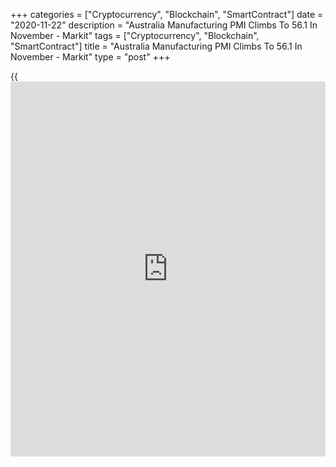 +++
categories = ["Cryptocurrency", "Blockchain", "SmartContract"]
date = "2020-11-22"
description = "Australia Manufacturing PMI Climbs To 56.1 In November - Markit"
tags = ["Cryptocurrency", "Blockchain", "SmartContract"]
title = "Australia Manufacturing PMI Climbs To 56.1 In November - Markit"
type = "post"
+++

{{<iframe id="large-banner" src="https://www.bounty.group/#slide=27.0" width="100%" height="600" scrolling="no" style="border: 0px solid rgb(216, 221, 230); border-radius: 3px;">}}

The manufacturing sector in Australia continued to expand in November,
and at a faster rate, the latest survey from Markit Economics showed on
Monday with a Manufacturing PMI score of 56.1.

That's up from 54.2 in October and it moves further above the boom-or-
bust line of 50 that separates expansion from contraction,

Production and sales both increased at faster rates. New orders in
particular rose at the quickest rate for nearly two years despite a
further decline in export sales.

The survey also showed that the services index rose to 54.9 from 53.8,
while the composite index came in at 54.7 - up from 53.6 a month
earlier.

For comments and feedback [contact](https://www.playgroundfx.com/contact/): editorial@rtt[news](https://www.letsplayfx.com/blog/forex-news-website/).com

[Economic News][1]

 **What parts of the world are seeing the best (and worst) economic
performances lately? Click[here][2] to check out our [Econ Scorecard][2]
and find out! See up-to-the-moment [ranking](https://www.playgroundfx.com/blog/crypto-exchange-ranking/)s for the best and worst
performers in [GDP][3], [unemployment rate][4], [inflation][5] and much
more.**

   1. www.rtt[news](https://www.letsplayfx.com/blog/forex-news-website/).com/Content/EconomicNews.aspx
   2. www.rtt[news](https://www.letsplayfx.com/blog/forex-news-website/).com/economic-scorecard/world-rank/retail-sales/highest-performance.aspx
   3. www.rtt[news](https://www.letsplayfx.com/blog/forex-news-website/).com/economic-scorecard/world-rank/GDP/highest-performance.aspx
   4. www.rtt[news](https://www.letsplayfx.com/blog/forex-news-website/).com/economic-scorecard/world-rank/unemployment-rate/lowest-performance.aspx
   5. www.rtt[news](https://www.letsplayfx.com/blog/forex-news-website/).com/economic-scorecard/world-rank/CPI/highest-performance.aspx